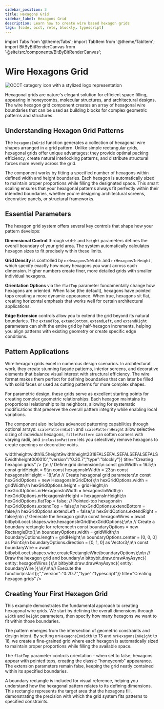 ```yaml
---
sidebar_position: 3
title: Hexagons Grid
sidebar_label: Hexagons Grid
description: Learn how to create wire based hexagon grids
tags: [code, occt, rete, blockly, typescript]
---
```


import Tabs from '@theme/Tabs';
import TabItem from '@theme/TabItem';
import BitByBitRenderCanvas from '@site/src/components/BitByBitRenderCanvas';

# Wire Hexagons Grid

<img 
  class="category-icon-small" 
  src="https://s.bitbybit.dev/assets/icons/white/occt-icon.svg" 
  alt="OCCT category icon with a stylized logo representation" 
  title="OCCT category icon" />

Hexagonal grids are nature's elegant solution for efficient space filling, appearing in honeycombs, molecular structures, and architectural designs. The wire hexagon grid component creates an array of hexagonal wire boundaries that can be used as building blocks for complex geometric patterns and structures.

## Understanding Hexagon Grid Patterns

The `hexagonsInGrid` function generates a collection of hexagonal wire shapes arranged in a grid pattern. Unlike simple rectangular grids, hexagonal grids offer unique advantages: they provide optimal packing efficiency, create natural interlocking patterns, and distribute structural forces more evenly across the grid.

The component works by fitting a specified number of hexagons within defined width and height boundaries. Each hexagon is automatically sized to maintain proper proportions while filling the designated space. This smart scaling ensures that your hexagonal patterns always fit perfectly within their intended boundaries, whether you're designing architectural screens, decorative panels, or structural frameworks.

## Essential Parameters

The hexagon grid system offers several key controls that shape how your pattern develops:

**Dimensional Control** through `width` and `height` parameters defines the overall boundary of your grid area. The system automatically calculates hexagon sizes to fit precisely within these limits.

**Grid Density** is controlled by `nrHexagonsInWidth` and `nrHexagonsInHeight`, which specify exactly how many hexagons you want across each dimension. Higher numbers create finer, more detailed grids with smaller individual hexagons.

**Orientation Options** via the `flatTop` parameter fundamentally change how hexagons are oriented. When false (the default), hexagons have pointed tops creating a more dynamic appearance. When true, hexagons sit flat, creating horizontal emphasis that works well for certain architectural applications.

**Edge Extension** controls allow you to extend the grid beyond its natural boundaries. The `extendTop`, `extendBottom`, `extendLeft`, and `extendRight` parameters can shift the entire grid by half-hexagon increments, helping you align patterns with existing geometry or create specific edge conditions.

## Pattern Applications

Wire hexagon grids excel in numerous design scenarios. In architectural work, they create stunning façade patterns, interior screens, and decorative elements that balance visual interest with structural efficiency. The wire format makes them perfect for defining boundaries that can later be filled with solid faces or used as cutting patterns for more complex shapes.

For parametric design, these grids serve as excellent starting points for creating complex geometric relationships. Each hexagon maintains its proportional relationship to its neighbors, allowing for systematic modifications that preserve the overall pattern integrity while enabling local variations.

The component also includes advanced patterning capabilities through optional arrays: `scalePatternWidth` and `scalePatternHeight` allow selective sizing of individual hexagons, `filletPattern` can soften corners with varying radii, and `inclusionPattern` lets you selectively remove hexagons to create openings or decorative voids.

<Tabs groupId="creating-hexagon-grids">
<TabItem value="rete" label="Rete">
    <BitByBitRenderCanvas
    requireManualStart={true}
    script={{"script":"{\"id\":\"rete-v2-json\",\"nodes\":{\"b7a38d4c0d9f754c\":{\"id\":\"b7a38d4c0d9f754c\",\"name\":\"bitbybit.occt.shapes.wire.hexagonsInGrid\",\"customName\":\"hexagons in grid\",\"async\":true,\"drawable\":true,\"data\":{\"genericNodeData\":{\"hide\":false,\"oneOnOne\":false,\"flatten\":0,\"forceExecution\":false},\"width\":10,\"height\":10,\"nrHexagonsInWidth\":10,\"nrHexagonsInHeight\":10,\"flatTop\":true,\"extendTop\":false,\"extendBottom\":false,\"extendLeft\":false,\"extendRight\":false},\"inputs\":{\"width\":{\"connections\":[{\"node\":\"10cad6722901b797\",\"output\":\"result\",\"data\":{}}]},\"height\":{\"connections\":[{\"node\":\"94b6840ecc0d14f9\",\"output\":\"result\",\"data\":{}}]},\"nrHexagonsInWidth\":{\"connections\":[{\"node\":\"9e0f01292b02aa95\",\"output\":\"result\",\"data\":{}}]},\"nrHexagonsInHeight\":{\"connections\":[{\"node\":\"cc9937525eb5e9ca\",\"output\":\"result\",\"data\":{}}]}},\"position\":[1284.1811287089922,550.0164150191429]},\"10cad6722901b797\":{\"id\":\"10cad6722901b797\",\"name\":\"bitbybit.math.numberSlider\",\"customName\":\"width\",\"data\":{\"options\":{\"min\":5,\"max\":20,\"step\":0.1,\"width\":350,\"updateOnDrag\":false},\"number\":16.5},\"inputs\":{},\"position\":[453.7297187862087,422.94929075624503]},\"94b6840ecc0d14f9\":{\"id\":\"94b6840ecc0d14f9\",\"name\":\"bitbybit.math.numberSlider\",\"customName\":\"heigt\",\"data\":{\"number\":9},\"inputs\":{},\"position\":[456.05536369107705,581.7401796185444]},\"9e0f01292b02aa95\":{\"id\":\"9e0f01292b02aa95\",\"name\":\"bitbybit.math.numberSlider\",\"customName\":\"subdivisions w\",\"data\":{\"options\":{\"min\":5,\"max\":30,\"step\":1,\"width\":350,\"updateOnDrag\":false},\"number\":23},\"inputs\":{},\"position\":[457.2296289322852,741.1013000038674]},\"cc9937525eb5e9ca\":{\"id\":\"cc9937525eb5e9ca\",\"name\":\"bitbybit.math.numberSlider\",\"customName\":\"subdivisions h\",\"data\":{\"number\":18},\"inputs\":{},\"position\":[456.1027729121326,903.7244752443968]},\"21636f9079646906\":{\"id\":\"21636f9079646906\",\"name\":\"bitbybit.occt.shapes.wire.createRectangleWire\",\"customName\":\"rectangle wire\",\"async\":true,\"drawable\":true,\"data\":{\"genericNodeData\":{\"hide\":false,\"oneOnOne\":false,\"flatten\":0,\"forceExecution\":false},\"width\":1,\"length\":2,\"center\":[0,0,0],\"direction\":[0,1,0]},\"inputs\":{\"width\":{\"connections\":[{\"node\":\"10cad6722901b797\",\"output\":\"result\",\"data\":{}}]},\"length\":{\"connections\":[{\"node\":\"94b6840ecc0d14f9\",\"output\":\"result\",\"data\":{}}]}},\"position\":[1288.9401397832285,126.53828730459331]}}}","version":"0.20.7","type":"rete"}}
    title="Creating hexagon grids"
    />
</TabItem>
<TabItem value="blockly" label="Blockly">
  <BitByBitRenderCanvas
    requireManualStart={true}
    script={{"script":"<xml xmlns=\"https://developers.google.com/blockly/xml\"><variables><variable id=\"f8PoBNR-.1tv@(Gxyi-#\">width</variable><variable id=\"~xh.~H^Ri7Krz?l}#htu\">height</variable></variables><block type=\"variables_set\" id=\"k`[=31-i4kPX3Fg!d;$R\" x=\"-271\" y=\"-322\"><field name=\"VAR\" id=\"f8PoBNR-.1tv@(Gxyi-#\">width</field><value name=\"VALUE\"><block type=\"math_number\" id=\"DM%a+VWQ0l-4u`$eo2XF\"><field name=\"NUM\">16.5</field></block></value><next><block type=\"variables_set\" id=\"z!hj)3,v^D}*c?Qm,[dH\"><field name=\"VAR\" id=\"~xh.~H^Ri7Krz?l}#htu\">height</field><value name=\"VALUE\"><block type=\"math_number\" id=\"$;Q[uIR;P]GQt7UWl@Q/\"><field name=\"NUM\">9</field></block></value><next><block type=\"bitbybit.draw.drawAnyAsyncNoReturn\" id=\"05~!]nr}NNcNtO4!BS))\"><value name=\"Entity\"><block type=\"bitbybit.occt.shapes.wire.hexagonsInGrid\" id=\"nM%!Z^[BQ/eb39Bh^I@F\"><value name=\"Width\"><block type=\"variables_get\" id=\"u*~+,gWt)Cp7*+5QSa*w\"><field name=\"VAR\" id=\"f8PoBNR-.1tv@(Gxyi-#\">width</field></block></value><value name=\"Height\"><block type=\"variables_get\" id=\"EWtWaQ?`mJM7U_{fRe.R\"><field name=\"VAR\" id=\"~xh.~H^Ri7Krz?l}#htu\">height</field></block></value><value name=\"NrHexagonsInWidth\"><block type=\"math_number\" id=\"T8e)xWdo9X{X[JvgK;!1\"><field name=\"NUM\">23</field></block></value><value name=\"NrHexagonsInHeight\"><block type=\"math_number\" id=\"bk{2y3?}j,,$*s|I-+(W\"><field name=\"NUM\">18</field></block></value><value name=\"FlatTop\"><block type=\"logic_boolean\" id=\"/)tK{J04T`J7O76Tf?Rp\"><field name=\"BOOL\">FALSE</field></block></value><value name=\"ExtendTop\"><block type=\"logic_boolean\" id=\"}uw4D3Qg@RDV^$]{_.E!\"><field name=\"BOOL\">FALSE</field></block></value><value name=\"ExtendBottom\"><block type=\"logic_boolean\" id=\"7CzU!QM03op,PI1I2kcY\"><field name=\"BOOL\">FALSE</field></block></value><value name=\"ExtendLeft\"><block type=\"logic_boolean\" id=\"o:cSTHdhV2T*9BpwP/(Q\"><field name=\"BOOL\">FALSE</field></block></value><value name=\"ExtendRight\"><block type=\"logic_boolean\" id=\"S[E^!+z6{iB%=$M9ZsA,\"><field name=\"BOOL\">FALSE</field></block></value></block></value><next><block type=\"bitbybit.draw.drawAnyAsyncNoReturn\" id=\"1*R7-9G?ZFpUaEaZLJ{!\"><value name=\"Entity\"><block type=\"bitbybit.occt.shapes.wire.createRectangleWire\" id=\"Kc#iGUz(cE^,qr~Cq@^A\"><value name=\"Width\"><block type=\"variables_get\" id=\"E+9yUqFKVO9y`TFc00^G\"><field name=\"VAR\" id=\"f8PoBNR-.1tv@(Gxyi-#\">width</field></block></value><value name=\"Length\"><block type=\"variables_get\" id=\"B5O!LNy4fd/A71:oL:^}\"><field name=\"VAR\" id=\"~xh.~H^Ri7Krz?l}#htu\">height</field></block></value><value name=\"Center\"><block type=\"bitbybit.point.pointXYZ\" id=\"K9t#DtEU37-h1KnBtm2c\"><value name=\"X\"><block type=\"math_number\" id=\"ec_4.ARKAd9ZFeXgFFK(\"><field name=\"NUM\">0</field></block></value><value name=\"Y\"><block type=\"math_number\" id=\"+aWWhTAr:2LH!95-`AKC\"><field name=\"NUM\">0</field></block></value><value name=\"Z\"><block type=\"math_number\" id=\"ZWwKg1^Ix3T{x~l)Cb_l\"><field name=\"NUM\">0</field></block></value></block></value><value name=\"Direction\"><block type=\"bitbybit.vector.vectorXYZ\" id=\"6I%OGKI@B*^ffm~Oh6G*\"><value name=\"X\"><block type=\"math_number\" id=\"G#CzRTU_O;@i(0)HTy[q\"><field name=\"NUM\">0</field></block></value><value name=\"Y\"><block type=\"math_number\" id=\"yiKXk(cld$EJN|m-MM9u\"><field name=\"NUM\">1</field></block></value><value name=\"Z\"><block type=\"math_number\" id=\"s1dDq9nefu+4:p1#d92m\"><field name=\"NUM\">0</field></block></value></block></value></block></value></block></next></block></next></block></next></block></xml>","version":"0.20.7","type":"blockly"}}
    title="Creating hexagon grids"
    />
</TabItem>
<TabItem value="typescript" label="TypeScript">
<BitByBitRenderCanvas
    requireManualStart={true}
    script={{"script":"const { HexagonsInGridDto, RectangleDto } = Bit.Inputs.OCCT;\n// Import required types\ntype TopoDSWirePointer = Bit.Inputs.OCCT.TopoDSWirePointer;\ntype Point3 = Bit.Inputs.Base.Point3;\ntype Vector3 = Bit.Inputs.Base.Vector3;\n\n// Define the main function\nconst start = async () => {\n    // Define grid dimensions\n    const gridWidth = 16.5;\n    const gridHeight = 9;\n    const hexagonsInWidth = 23;\n    const hexagonsInHeight = 18;\n\n    // Create hexagonal grid parameters\n    const hexGridOptions = new HexagonsInGridDto();\n    hexGridOptions.width = gridWidth;\n    hexGridOptions.height = gridHeight;\n    hexGridOptions.nrHexagonsInWidth = hexagonsInWidth;\n    hexGridOptions.nrHexagonsInHeight = hexagonsInHeight;\n    hexGridOptions.flatTop = false; // Pointed-top hexagons\n    hexGridOptions.extendTop = false;\n    hexGridOptions.extendBottom = false;\n    hexGridOptions.extendLeft = false;\n    hexGridOptions.extendRight = false;\n\n    // Generate the hexagon grid\n    const hexagonWires = await bitbybit.occt.shapes.wire.hexagonsInGrid(hexGridOptions);\n\n    // Create a boundary rectangle for reference\n    const boundaryOptions = new RectangleDto();\n    boundaryOptions.width = gridWidth;\n    boundaryOptions.length = gridHeight;\n    boundaryOptions.center = [0, 0, 0] as Point3;\n    boundaryOptions.direction = [0, 1, 0] as Vector3;\n\n    const boundaryWire = await bitbybit.occt.shapes.wire.createRectangleWire(boundaryOptions);\n\n    // Draw the hexagon grid and boundary\n    bitbybit.draw.drawAnyAsync({ entity: hexagonWires });\n    bitbybit.draw.drawAnyAsync({ entity: boundaryWire });\n}\n\n// Execute the function\nstart();","version":"0.20.7","type":"typescript"}}
    title="Creating hexagon grids"
    />
</TabItem>
</Tabs>

## Creating Your First Hexagon Grid

This example demonstrates the fundamental approach to creating hexagonal wire grids. We start by defining the overall dimensions through `width` and `height` parameters, then specify how many hexagons we want to fit within those boundaries.

The pattern emerges from the intersection of geometric constraints and design intent. By setting `nrHexagonsInWidth` to 13 and `nrHexagonsInHeight` to 18, we create a fine-grained grid where each hexagon is automatically sized to maintain proper proportions while filling the available space.

The `flatTop` parameter controls orientation - when set to false, hexagons appear with pointed tops, creating the classic "honeycomb" appearance. The extension parameters remain false, keeping the grid neatly contained within its specified boundaries.

A boundary rectangle is included for visual reference, helping you understand how the hexagonal pattern relates to its defining dimensions. This rectangle represents the target area that the hexagons fill, demonstrating the precision with which the grid system fits patterns to specified constraints.
